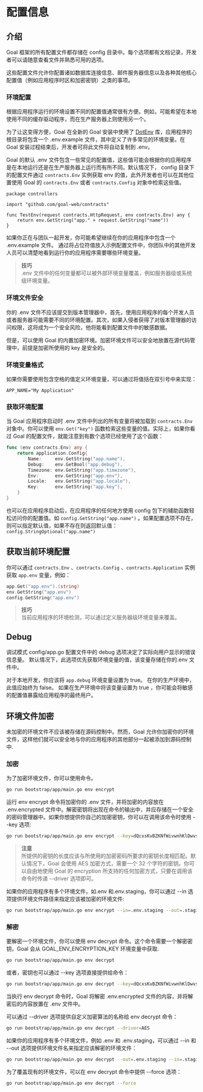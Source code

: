 # 配置信息

## 介绍

Goal 框架的所有配置文件都存储在 config 目录中。每个选项都有文档记录，开发者可以请随意查看文件并熟悉可用的选项。

这些配置文件允许你配置诸如数据库连接信息、邮件服务器信息以及各种其他核心配置值（例如应用程序时区和加密密钥）之类的事项。

### 环境配置

根据应用程序运行的环境设置不同的配置值通常很有方便。例如，可能希望在本地使用不同的缓存驱动程序，而在生产服务器上则使用另一个。

为了让这变得方便，Goal 在全新的 Goal 安装中使用了 [DotEnv](https://github.com/joho/godotenv) 库，应用程序的根目录将包含一个
.env.example 文件，其中定义了许多常见的环境变量。在 Goal 安装过程结束后，开发者可将此文件将自动复制到 .env。

Goal 的默认 .env 文件包含一些常见的配置值，这些值可能会根据你的应用程序是在本地运行还是在生产服务器上运行而有所不同。默认情况下，
config 目录下的配置文件通过 `contracts.Env` 实例获取 env 的值，此外开发者也可以在其他位置使用 Goal 的 `contracts.Env`
或者 `contracts.Config` 对象中检索这些值。

```golang
package controllers

import "github.com/goal-web/contracts"

func TestEnv(request contracts.HttpRequest, env contracts.Env) any {
	return env.GetString("app." + request.GetString("name"))
}
```

如果你正在与团队一起开发，你可能希望继续在你的应用程序中包含一个 .env.example 文件。
通过将占位符值放入示例配置文件中，你团队中的其他开发人员可以清楚地看到运行你的应用程序需要哪些环境变量。


> **技巧**  
> .env 文件中的任何变量都可以被外部环境变量覆盖，例如服务器级或系统级环境变量。

### 环境文件安全

你的 .env 文件不应该提交到版本管理器中，首先，使用应用程序的每个开发人员或者服务器可能需要不同的环境配置。其次，如果入侵者获得了对版本管理器的访问权限，这将成为一个安全风险，他将能看到配置文件中的敏感数据。

但是，可以使用 Goal 的内置加密环境。加密环境文件可以安全地放置在源代码管理中，前提是加密所使用的 key 是安全的。

### 环境变量格式

如果你需要使用包含空格的值定义环境变量，可以通过将值括在双引号中来实现：

```dotenv
APP_NAME="My Application"
```

### 获取环境配置

当 Goal 应用程序启动时 .env 文件中列出的所有变量将被加载到 `contracts.Env` 对象中。你可以使用 `env.Get("key")`
函数检索这些变量的值。实际上，如果你看过
Goal 的配置文件，就能注意到有数个选项已经使用了这个函数：

```go
func (env contracts.Env) any {
    return application.Config{
        Name:     env.GetString("app.name"),
        Debug:    env.GetBool("app.debug"),
        Timezone: env.GetString("app.timezone"),
        Env:      env.GetString("app.env"),
        Locale:   env.GetString("app.locale"),
        Key:      env.GetString("app.key"),
    }
}
```

也可以在应用程序启动后，在应用程序的任何地方使用 config 包下的辅助函数轻松访问你的配置值。如 `config.GetString("app.name")`
。如果配置选项不存在，则可以指定默认值，如果不存在则返回默认值：`config.StringOptional("app.name")`

## 获取当前环境配置

你可以通过 `contracts.Env` 、`contracts.Config` 、`contracts.Application` 实例获取 `app.env` 变量，例如：

```go
app.Get("app.env").(string)
env.GetString("app.env")
config.GetString("app.env")
```

> **技巧**  
> 当前应用程序的环境检测，可以通过定义服务器级环境变量来覆盖。

## Debug

调试模式
config/app.go 配置文件中的 debug 选项决定了实际向用户显示的错误信息量。 默认情况下，此选项优先获取环境变量的值，该变量存储在你的.env
文件中。

对于本地开发，你应该将 `app.debug` 环境变量设置为 true。 在你的生产环境中，此值应始终为 false。 如果在生产环境中将该变量设置为
true ，你可能会将敏感的配置值暴露给应用程序的最终用户。

## 环境文件加密

未加密的环境文件不应该被存储在源码控制中。然而，Goal 允许你加密你的环境文件，这样他们就可以安全地与你的应用程序的其他部分一起被添加到源码控制中.

### 加密

为了加密环境文件，你可以使用命令。

```bash
go run bootstrap/app/main.go env encrypt
```

运行 env encrypt 命令将加密你的 .env 文件，并将加密的内容放在 .env.encrypted
文件中。解密密钥将出现在命令的输出中，并应存储在一个安全的密码管理器中。如果你想提供你自己的加密密钥，你可以在调用该命令时使用
--key 选项:

```bash
go run bootstrap/app/main.go env encrypt --key=dQcxsKvBZKNfWivwnhKlDwvseguknBZP
```

> **注意**  
> 所提供的密钥的长度应该与所使用的加密密码所要求的密钥长度相匹配。默认情况下，Goal 会使用 AES 加密方式，需要一个 32
> 个字符的密钥。你可以自由地使用 Goal 的 encryption 所支持的任何加密方式，只要在调用该命令时传递 --driver 选项即可。

如果你的应用程序有多个环境文件，如.env 和.env.staging，你可以通过 --in 选项提供环境文件路径来指定应该被加密的环境文件:

```bash
go run bootstrap/app/main.go env encrypt --in=.env.staging --out=.staging.encrypted
```

### 解密

要解密一个环境文件，你可以使用 env decrypt 命令。这个命令需要一个解密密钥，Goal 会从 GOAL_ENV_ENCRYPTION_KEY 环境变量中获取.

```bash
go run bootstrap/app/main.go env decrypt
```

或者，密钥也可以通过 --key 选项直接提供给命令：

```bash
go run bootstrap/app/main.go env decrypt --key=dQcxsKvBZKNfWivwnhKlDwvseguknBZP
```

当执行 env decrypt 命令时，Goal 将解密 .env.encrypted 文件的内容，并将解密后的内容放置在 .env 文件中。

可以通过 --driver 选项提供自定义加密算法的名称给 env decrypt 命令：

```bash
go run bootstrap/app/main.go env decrypt --driver=AES
```

如果你的应用程序有多个环境文件，例如 .env 和 .env.staging，可以通过 --in 和 --out 选项提供环境文件名来指定应该解密的环境文件：

```bash
go run bootstrap/app/main.go env decrypt --out=.env.staging --in=.staging.encrypted 
```

为了覆盖现有的环境文件，可以在 env decrypt 命令中提供 --force 选项：

```bash
go run bootstrap/app/main.go env decrypt --force
```
